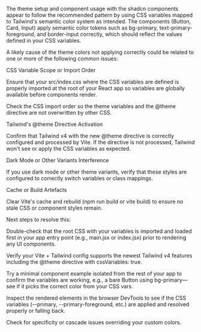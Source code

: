 The theme setup and component usage with the shadcn components appear to follow the recommended pattern by using CSS variables mapped to Tailwind's semantic color system as intended. The components (Button, Card, Input) apply semantic color tokens such as bg-primary, text-primary-foreground, and border-input correctly, which should reflect the values defined in your CSS variables.

A likely cause of the theme colors not applying correctly could be related to one or more of the following common issues:

CSS Variable Scope or Import Order

Ensure that your src/index.css where the CSS variables are defined is properly imported at the root of your React app so variables are globally available before components render.

Check the CSS import order so the theme variables and the @theme directive are not overwritten by other CSS.

Tailwind's @theme Directive Activation

Confirm that Tailwind v4 with the new @theme directive is correctly configured and processed by Vite. If the directive is not processed, Tailwind won't see or apply the CSS variables as expected.

Dark Mode or Other Variants Interference

If you use dark mode or other theme variants, verify that these styles are configured to correctly switch variables or class mappings.

Cache or Build Artefacts

Clear Vite's cache and rebuild (npm run build or vite build) to ensure no stale CSS or component styles remain.

Next steps to resolve this:

Double-check that the root CSS with your variables is imported and loaded first in your app entry point (e.g., main.jsx or index.jsx) prior to rendering any UI components.

Verify your Vite + Tailwind config supports the newest Tailwind v4 features including the @theme directive with cssVariables: true.

Try a minimal component example isolated from the rest of your app to confirm the variables are working, e.g., a bare Button using bg-primary—see if it picks the correct color from your CSS vars.

Inspect the rendered elements in the browser DevTools to see if the CSS variables (--primary, --primary-foreground, etc.) are applied and resolved properly or falling back.

Check for specificity or cascade issues overriding your custom colors.